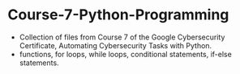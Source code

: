 # Course-7-Python-Programming

- Collection of files from Course 7 of the Google Cybersecurity Certificate, Automating Cybersecurity Tasks with Python.
- functions, for loops, while loops, conditional statements, if-else statements.
